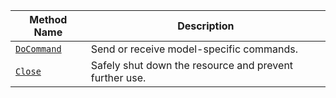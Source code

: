 <!-- prettier-ignore -->
| Method Name                                   | Description                              |
| --------------------------------------------- | ---------------------------------------- |
| [`DoCommand`](/registry/advanced/generic/#docommand) | Send or receive model-specific commands. |
| [`Close`](/registry/advanced/generic/#close) | Safely shut down the resource and prevent further use. |
